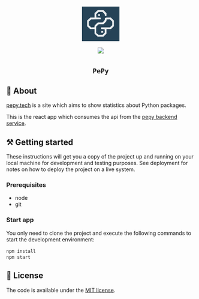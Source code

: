 <p align="center">
  <img width="100px" alt="pepy-logo"
    src="public/logo.svg"
  />
</p>
<p align="center">
<a href="https://app.netlify.com/sites/pepy/deploys"><img src="https://api.netlify.com/api/v1/badges/c9737bb5-aab4-44dc-ba46-db9b55f9354c/deploy-status" /></a>
</p>
<h2 align="center"><code>PePy</code></h2>

## 📜 About
[pepy.tech](https://pepy.tech) is a site which aims to show statistics about Python packages.

This is the react app which consumes the api from the [pepy backend service](https://github.com/psincraian/pepy).

## ⚒️ Getting started
These instructions will get you a copy of the project up and running on your local machine for development and testing purposes. See deployment for notes on how to deploy the project on a live system.

### Prerequisites
  * node
  * git
  
### Start app
You only need to clone the project and execute the following commands to start the development environment:

```commandline
npm install
npm start
```

## 🚩 License
The code is available under the [MIT license](LICENSE.md).
